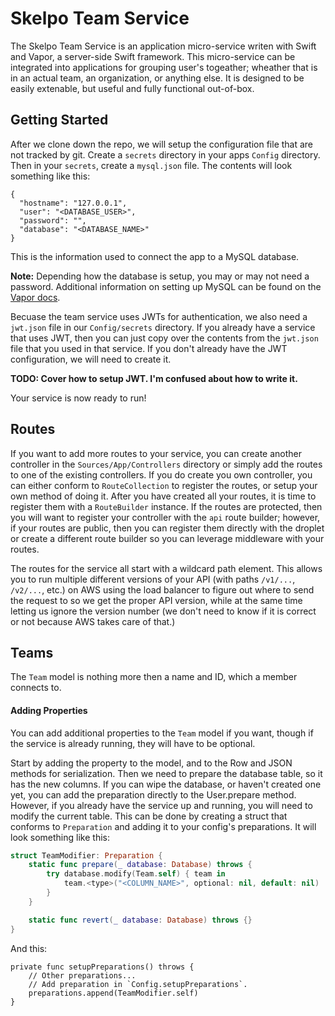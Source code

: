 # Skelpo Team Service

The Skelpo Team Service is an application micro-service writen with Swift and Vapor, a server-side Swift framework. This micro-service can be integrated into applications for grouping user's togeather; wheather that is in an actual team, an organization, or anything else. It is designed to be easily extenable, but useful and fully functional out-of-box.

## Getting Started

After we clone down the repo, we will setup the configuration file that are not tracked by git. Create a `secrets` directory in your apps `Config` directory. Then in your `secrets`, create a `mysql.json` file. The contents will look something like this:

    {
      "hostname": "127.0.0.1",
      "user": "<DATABASE_USER>",
      "password": "",
      "database": "<DATABASE_NAME>"
    }

This is the information used to connect the app to a MySQL database.

**Note:** Depending how the database is setup, you may or may not need a password. Additional information on setting up MySQL can be found on the [Vapor docs](https://docs.vapor.codes/2.0/mysql/package/).

Becuase the team service uses JWTs for authentication, we also need a `jwt.json` file in our `Config/secrets` directory. If you already have a service that uses JWT, then you can just copy over the contents from the `jwt.json` file that you used in that service. If you don't already have the JWT configuration, we will need to create it.

**TODO: Cover how to setup JWT. I'm confused about how to write it.**

Your service is now ready to run!

## Routes

If you want to add more routes to your service, you can create another controller in the `Sources/App/Controllers` directory or simply add the routes to one of the existing controllers. If you do create you own controller, you can either conform to `RouteCollection` to register the routes, or setup your own method of doing it. After you have created all your routes, it is time to register them with a `RouteBuilder` instance. If the routes are protected, then you will want to register your controller with the `api` route builder; however, if your routes are public, then you can register them directly with the droplet or create a different route builder so you can leverage middleware with your routes.

The routes for the service all start with a wildcard path element. This allows you to run multiple different versions of your API (with paths `/v1/...`, `/v2/...`, etc.) on AWS using the load balancer to figure out where to send the request to so we get the proper API version, while at the same time letting us ignore the version number (we don't need to know if it is correct or not because AWS takes care of that.)

## Teams

The `Team` model is nothing more then a name and ID, which a member connects to.

#### Adding Properties

You can add additional properties to the `Team` model if you want, though if the service is already running, they will have to be optional.

Start by adding the property to the model, and to the Row and JSON methods for serialization. Then we need to prepare the database table, so it has the new columns. If you can wipe the database, or haven't created one yet, you can add the preparation directly to the User.prepare method. However, if you already have the service up and running, you will need to modify the current table. This can be done by creating a struct that conforms to `Preparation` and adding it to your config's preparations. It will look something like this:

```swift
struct TeamModifier: Preparation {
    static func prepare(_ database: Database) throws {
        try database.modify(Team.self) { team in
            team.<type>("<COLUMN_NAME>", optional: nil, default: nil)
        }
    }

    static func revert(_ database: Database) throws {}
}
```

And this:

```
private func setupPreparations() throws {
    // Other preparations...
    // Add preparation in `Config.setupPreparations`.
    preparations.append(TeamModifier.self)
}
```
